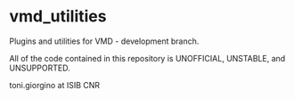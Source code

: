 vmd_utilities
=============

Plugins and utilities for VMD - development branch.

All of the code contained in this repository is UNOFFICIAL, UNSTABLE, and UNSUPPORTED.

toni.giorgino at ISIB CNR


